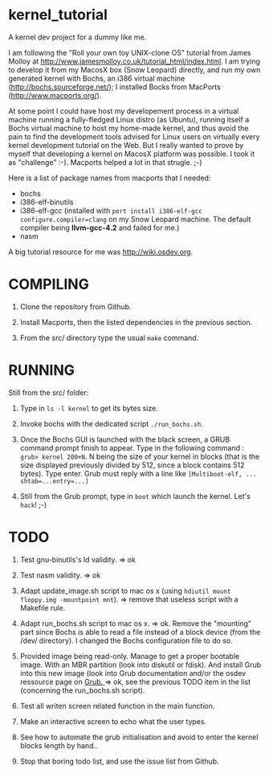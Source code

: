 kernel_tutorial
===============

A kernel dev project for a dummy like me.

I am following the "Roll your own toy UNIX-clone OS" tutorial from
James Molloy at
<http://www.jamesmolloy.co.uk/tutorial_html/index.html>. I am trying
to develop it from my MacosX box (Snow Leopard) directly, and run my
own generated kernel with Bochs, an i386 virtual machine
(<http://bochs.sourceforge.net/>); I installed Bocks from MacPorts
(<http://www.macports.org/>).

At some point I could have host my developement process in a virtual
machine running a fully-fledged Linux distro (as Ubuntu), running
itself a Bochs virtual machine to host my home-made kernel, and thus
avoid the pain to find the development tools advised for Linux users
on virtually every kernel development tutorial on the Web. But I
really wanted to prove by myself that developing a kernel on MacosX
platform was possible. I took it as "challenge" :-). Macports helped a
lot in that strugle. ;-)

Here is a list of package names from macports that I needed:
* bochs
* i386-elf-binutils
* i386-elf-gcc (installed with `port install
i386-elf-gcc configure.compiler=clang` on my Snow Leopard machine. The
default compiler being **llvm-gcc-4.2** and failed for me.)
* nasm

A big tutorial resource for me was <http://wiki.osdev.org>.

COMPILING
=========

1. Clone the repository from Github.

2. Install Macports, then the listed dependencies in the previous
section.

3. From the src/ directory type the usual `make` command.

RUNNING
=======

Still from the src/ folder:

1. Type in `ls -l kernel` to get its bytes size.

2. Invoke bochs with the dedicated script `./run_bochs.sh`.

3. Once the Bochs GUI is launched with the black screen, a GRUB
command prompt finish to appear. Type in the following command :
`grub> kernel 200+N`. N being the size of your kernel in blocks (that
is the size displayed previously divided by 512, since a block
contains 512 bytes). Type enter. Grub must reply with a line like
`[Multiboot-elf, ... shtab=...entry=...]`

4. Still from the Grub prompt, type in `boot` which launch the kernel.
Let's `hack`! ;-)



TODO
====

1. Test gnu-binutils's ld validity. => ok

2. Test nasm validity. => ok

3. Adapt update_image.sh script to mac os x (using `hdiutil mount
floppy.img -mountpoint mnt`). => remove that useless script with a
Makefile rule.

4. Adapt run_bochs.sh script to mac os x. => ok. Remove the "mounting"
part since Bochs is able to read a file instead of a block device
(from the /dev/ directory). I changed the Bochs configuration file to
do so.

5. Provided image being read-only. Manage to get a proper bootable
image. With an MBR partition (look into diskutil or fdisk). And
install Grub into this new image (look into Grub documentation and/or
the osdev ressource page on <a href="http://wiki.osdev.org/GRUB">
Grub. </a> => ok, see the previous TODO item in the list (concerning
the run_bochs.sh script).

6. Test all writen screen related function in the main function.

7. Make an interactive screen to echo what the user types.

8. See how to automate the grub initialisation and avoid to enter the
kernel blocks length by hand..

9. Stop that boring todo list, and use the issue list from Github.